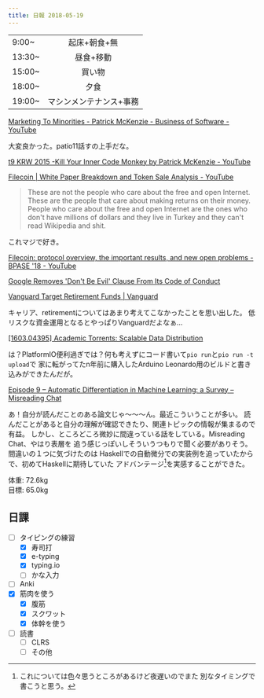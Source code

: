 ```yaml
---
title: 日報 2018-05-19
---
```


|||
|:-|:-:|
|9:00~|起床+朝食+無|
|13:30~|昼食+移動|
|15:00~|買い物|
|18:00~|夕食|
|19:00~|マシンメンテナンス+事務|

[Marketing To Minorities - Patrick McKenzie - Business of Software - YouTube](https://www.youtube.com/watch?v=ODzMgaVtXLE)

大変良かった。patio11話すの上手だな。

[t9 KRW 2015 -Kill Your Inner Code Monkey by Patrick McKenzie - YouTube](https://www.youtube.com/watch?v=X6qlDJBz55s)

[Filecoin | White Paper Breakdown and Token Sale Analysis - YouTube](https://www.youtube.com/watch?v=e02czCnCuCM)

> These are not the people who care about the free and open Internet. These
> are the people that care about making returns on their money. People who
> care about the free and open Internet are the ones who don't have millions
> of dollars and they live in Turkey and they can't read Wikipedia and shit.

これマジで好き。

[Filecoin: protocol overview, the important results, and new open problems - BPASE '18 - YouTube](https://www.youtube.com/watch?v=vyRZBeMtkrA)

[Google Removes 'Don't Be Evil' Clause From Its Code of Conduct](https://gizmodo.com/google-removes-nearly-all-mentions-of-dont-be-evil-from-1826153393)

[Vanguard Target Retirement Funds | Vanguard](https://investor.vanguard.com/mutual-funds/target-retirement/#/)

キャリア、retirementについてはあまり考えてこなかったことを思い出した。
低リスクな資金運用となるとやっぱりVanguardだよなぁ...

[[1603.04395] Academic Torrents: Scalable Data Distribution](https://arxiv.org/abs/1603.04395)

は？PlatformIO便利過ぎでは？何も考えずにコード書いて`pio run`と`pio run -t upload`で
家に転がってたn年前に購入したArduino Leonardo用のビルドと書き込みができたんだが。

[Episode 9 – Automatic Differentiation in Machine Learning: a Survey – Misreading Chat](https://misreading.chat/2018/05/17/episode-9-automatic-differentiation-in-machine-learning-a-survey/)

あ！自分が読んだことのある論文じゃ〜〜〜ん。最近こういうことが多い。
読んだことがあると自分の理解が確認できたり、関連トピックの情報が集まるので有益。
しかし、ところどころ微妙に間違っている話をしている。Misreading Chat、やはり表層を
追う感じっぽいしそういうつもりで聞く必要がありそう。間違いの１つに気づけたのは
Haskellでの自動微分での実装例を追っていたからで、初めてHaskellに期待していた
アドバンテージ[^haskell-advantage]を実感することができた。

[^haskell-advantage]: これについては色々思うところがあるけど夜遅いのでまた
別なタイミングで書こうと思う。

体重: 72.6kg  
目標: 65.0kg

## 日課

- [ ] タイピングの練習
	+ [x] 寿司打
	+ [x] e-typing
	+ [x] typing.io
	+ [ ] かな入力
- [ ] Anki
- [x] 筋肉を使う
	+ [x] 腹筋
	+ [x] スクワット
	+ [x] 体幹を使う
- [ ] 読書
	+ [ ] CLRS
	+ [ ] その他
